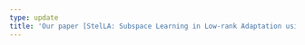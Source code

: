```yaml
---
type: update
title: 'Our paper [StelLA: Subspace Learning in Low-rank Adaptation using Stiefel Manifold]() has been accepted to [NeurIPS 2025](https://neurips.cc/Conferences/2025) as a **spotlight**!'
---
```

